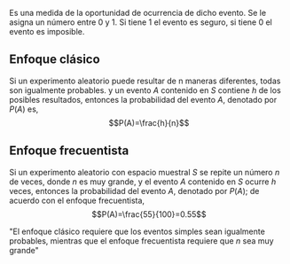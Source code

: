 Es una medida de la oportunidad de ocurrencia de dicho evento. Se le asigna un número entre 0 y 1. 
Si tiene 1 el evento es seguro, si tiene 0 el evento es imposible.

## Enfoque clásico
Si un experimento aleatorio puede resultar de n maneras diferentes, todas son igualmente probables. y un evento $A$ contenido en $S$ contiene $h$ de los posibles resultados, entonces la probabilidad del evento $A$, denotado por $P(A)$ es,
$$P(A)=\frac{h}{n}$$
## Enfoque frecuentista
Si un experimento aleatorio con espacio muestral $S$ se repite un número $n$ de veces, donde $n$ es muy grande, y el evento $A$ contenido en $S$ ocurre $h$ veces, entonces la probabilidad del evento $A$, denotado por $P(A)$; de acuerdo con el enfoque frecuentista,
$$P(A)=\frac{55}{100}=0.55$$

"El enfoque clásico requiere que los eventos simples sean igualmente probables, mientras que el enfoque frecuentista requiere que $n$ sea muy grande"

